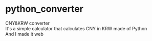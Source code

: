 # python_converter
CNY&amp;KRW converter
<br>It's a simple calculator that calculates CNY in KRW made of Python
<br>And I made it web
